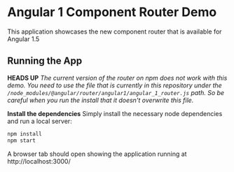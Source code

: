 # Angular 1 Component Router Demo

This application showcases the new component router that is available
for Angular 1.5

## Running the App

**HEADS UP**
*The current version of the router on npm does not work with this demo.
You need to use the file that is currently in this repository under the
`/node_modules/@angular/router/angular1/angular_1_router.js` path.
So be careful when you run the install that it doesn't overwrite this file.*

**Install the dependencies**
Simply install the necessary node dependencies and run a local server:

```bash
npm install
npm start
```

A browser tab should open showing the application running at http://localhost:3000/